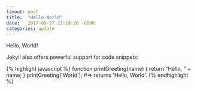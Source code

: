 ```yaml
---
layout: post
title:  "Hello World"
date:   2017-09-27 23:18:26 -0800
categories: update
---
```

Hello, World!

Jekyll also offers powerful support for code snippets:

{% highlight javascript %}
function printGreeting(name) {
    return "Hello, " + name;
}
printGreeting('World');
#=> returns 'Hello, World'.
{% endhighlight %}